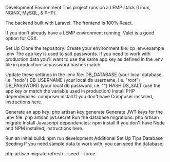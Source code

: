 Development Environment
This project runs on a LEMP stack (Linux, NGINX, MySQL, & PHP).

The backend built with Laravel. The frontend is 100% React.

If you don't already have a LEMP environment running, Valet is a good option for OSX.

Set Up
Clone the repository:
Create your environment file:
cp .env.example .env
The app key is used to salt passwords. If you need to work with production data you'll want to use the same app key as defined in the .env file in production so password hashes match.

Update these settings in the .env file:
DB_DATABASE (your local database, i.e. "todo")
DB_USERNAME (your local db username, i.e. "root")
DB_PASSWORD (your local db password, i.e. "")
HASHIDS_SALT (use the app key or match the variable used in production)
Install PHP dependencies:
composer install
If you don't have Composer installed, instructions here.

Generate an app key:
php artisan key:generate
Generate JWT keys for the .env file:
php artisan jwt:secret
Run the database migrations:
php artisan migrate
Install Javascript dependencies:
npm install
If you don't have Node and NPM installed, instructions here.

Run an initial build:
npm run development
Additional Set Up Tips
Database Seeding
If you need sample data to work with, you can seed the database:

php artisan migrate:refresh --seed --force

 
